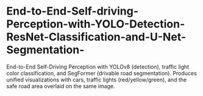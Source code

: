 # End-to-End-Self-driving-Perception-with-YOLO-Detection-ResNet-Classification-and-U-Net-Segmentation-
End-to-End Self-Driving Perception with YOLOv8 (detection), traffic light color classification, and SegFormer (drivable road segmentation). Produces unified visualizations with cars, traffic lights (red/yellow/green), and the safe road area overlaid on the same image.
